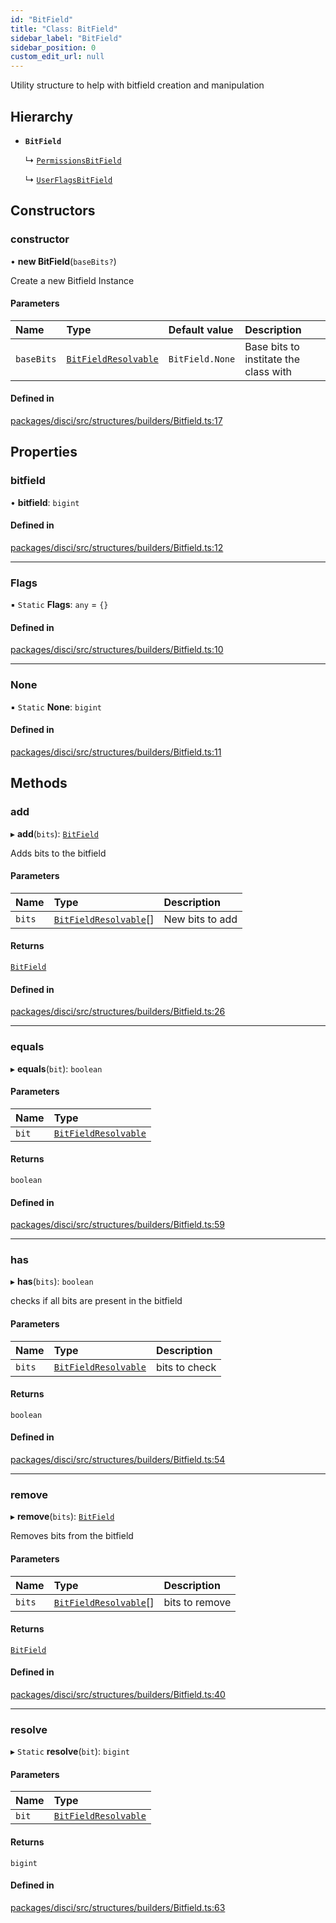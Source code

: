 ```yaml
---
id: "BitField"
title: "Class: BitField"
sidebar_label: "BitField"
sidebar_position: 0
custom_edit_url: null
---
```


Utility structure to help with bitfield creation and manipulation

## Hierarchy

- **`BitField`**

  ↳ [`PermissionsBitField`](PermissionsBitField.md)

  ↳ [`UserFlagsBitField`](UserFlagsBitField.md)

## Constructors

### constructor

• **new BitField**(`baseBits?`)

Create a new Bitfield Instance

#### Parameters

| Name | Type | Default value | Description |
| :------ | :------ | :------ | :------ |
| `baseBits` | [`BitFieldResolvable`](../modules.md#bitfieldresolvable) | `BitField.None` | Base bits to institate the class with |

#### Defined in

[packages/disci/src/structures/builders/Bitfield.ts:17](https://github.com/typicalninja493/disci/blob/a000123/packages/disci/src/structures/builders/Bitfield.ts#L17)

## Properties

### bitfield

• **bitfield**: `bigint`

#### Defined in

[packages/disci/src/structures/builders/Bitfield.ts:12](https://github.com/typicalninja493/disci/blob/a000123/packages/disci/src/structures/builders/Bitfield.ts#L12)

___

### Flags

▪ `Static` **Flags**: `any` = `{}`

#### Defined in

[packages/disci/src/structures/builders/Bitfield.ts:10](https://github.com/typicalninja493/disci/blob/a000123/packages/disci/src/structures/builders/Bitfield.ts#L10)

___

### None

▪ `Static` **None**: `bigint`

#### Defined in

[packages/disci/src/structures/builders/Bitfield.ts:11](https://github.com/typicalninja493/disci/blob/a000123/packages/disci/src/structures/builders/Bitfield.ts#L11)

## Methods

### add

▸ **add**(`bits`): [`BitField`](BitField.md)

Adds bits to the bitfield

#### Parameters

| Name | Type | Description |
| :------ | :------ | :------ |
| `bits` | [`BitFieldResolvable`](../modules.md#bitfieldresolvable)[] | New bits to add |

#### Returns

[`BitField`](BitField.md)

#### Defined in

[packages/disci/src/structures/builders/Bitfield.ts:26](https://github.com/typicalninja493/disci/blob/a000123/packages/disci/src/structures/builders/Bitfield.ts#L26)

___

### equals

▸ **equals**(`bit`): `boolean`

#### Parameters

| Name | Type |
| :------ | :------ |
| `bit` | [`BitFieldResolvable`](../modules.md#bitfieldresolvable) |

#### Returns

`boolean`

#### Defined in

[packages/disci/src/structures/builders/Bitfield.ts:59](https://github.com/typicalninja493/disci/blob/a000123/packages/disci/src/structures/builders/Bitfield.ts#L59)

___

### has

▸ **has**(`bits`): `boolean`

checks if all bits are present in the bitfield

#### Parameters

| Name | Type | Description |
| :------ | :------ | :------ |
| `bits` | [`BitFieldResolvable`](../modules.md#bitfieldresolvable) | bits to check |

#### Returns

`boolean`

#### Defined in

[packages/disci/src/structures/builders/Bitfield.ts:54](https://github.com/typicalninja493/disci/blob/a000123/packages/disci/src/structures/builders/Bitfield.ts#L54)

___

### remove

▸ **remove**(`bits`): [`BitField`](BitField.md)

Removes bits from the bitfield

#### Parameters

| Name | Type | Description |
| :------ | :------ | :------ |
| `bits` | [`BitFieldResolvable`](../modules.md#bitfieldresolvable)[] | bits to remove |

#### Returns

[`BitField`](BitField.md)

#### Defined in

[packages/disci/src/structures/builders/Bitfield.ts:40](https://github.com/typicalninja493/disci/blob/a000123/packages/disci/src/structures/builders/Bitfield.ts#L40)

___

### resolve

▸ `Static` **resolve**(`bit`): `bigint`

#### Parameters

| Name | Type |
| :------ | :------ |
| `bit` | [`BitFieldResolvable`](../modules.md#bitfieldresolvable) |

#### Returns

`bigint`

#### Defined in

[packages/disci/src/structures/builders/Bitfield.ts:63](https://github.com/typicalninja493/disci/blob/a000123/packages/disci/src/structures/builders/Bitfield.ts#L63)

